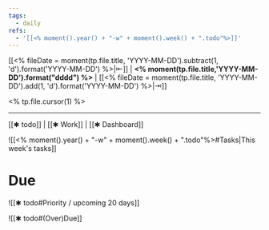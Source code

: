 ```yaml
---
tags:
  - daily
refs:
  - '[[<% moment().year() + "-w" + moment().week() + ".todo"%>]]'
---
```

[[<% fileDate = moment(tp.file.title, 'YYYY-MM-DD').subtract(1, 'd').format('YYYY-MM-DD') %>|⇤]]  | **<% moment(tp.file.title,'YYYY-MM-DD').format("dddd") %>** | [[<% fileDate = moment(tp.file.title, 'YYYY-MM-DD').add(1, 'd').format('YYYY-MM-DD') %>|⇥]]


<% tp.file.cursor(1) %>



***
[[✱ todo]] | [[✱ Work]] | [[✱ Dashboard]]

![[<% moment().year() + "-w" + moment().week() + ".todo"%>#Tasks|This week's tasks]]
# Due

![[✱ todo#Priority / upcoming 20 days]]

![[✱ todo#(Over)Due]]
